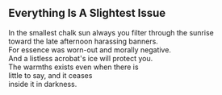 Everything Is A Slightest Issue
-------------------------------
In the smallest chalk sun always you filter through the sunrise  
toward the late afternoon harassing banners.  
For essence was worn-out and morally negative.  
And a listless acrobat's ice will protect you.  
The warmths exists even when there is  
little to say, and it ceases  
inside it in darkness.  
